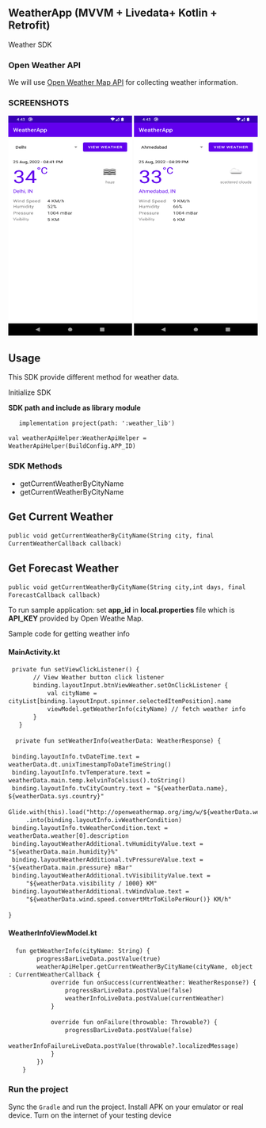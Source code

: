## WeatherApp (MVVM + Livedata+ Kotlin + Retrofit)
Weather SDK
### Open Weather API
We will use [Open Weather Map API](https://openweathermap.org/api) for collecting weather information.

### SCREENSHOTS
<img src="https://github.com/nileshpambhar/WeatherApp/blob/master/assets/Screenshot_20220825_164332.png" width="250" height="444" />
<img src="https://github.com/nileshpambhar/WeatherApp/blob/master/assets/Screenshot_20220825_164401.png" width="250" height="444" />

## Usage

This SDK provide different method for weather data.

Initialize SDK

**SDK path and include as library module**

~~~
   implementation project(path: ':weather_lib')
~~~
   
~~~
val weatherApiHelper:WeatherApiHelper = WeatherApiHelper(BuildConfig.APP_ID) 
~~~

### SDK Methods
 - getCurrentWeatherByCityName
 - getCurrentWeatherByCityName

## Get Current Weather
~~~
public void getCurrentWeatherByCityName(String city, final CurrentWeatherCallback callback)
~~~

## Get Forecast Weather
~~~
public void getCurrentWeatherByCityName(String city,int days, final ForecastCallback callback)
~~~

To run sample application:
set **app_id** in **local.properties** file which is **API_KEY** provided by Open Weathe Map.

Sample code for getting weather info

#### MainActivity.kt
 ~~~
  private fun setViewClickListener() {
        // View Weather button click listener
        binding.layoutInput.btnViewWeather.setOnClickListener {
            val cityName = cityList[binding.layoutInput.spinner.selectedItemPosition].name
            viewModel.getWeatherInfo(cityName) // fetch weather info
        }
    }
        
   private fun setWeatherInfo(weatherData: WeatherResponse) {

  binding.layoutInfo.tvDateTime.text = weatherData.dt.unixTimestampToDateTimeString()
  binding.layoutInfo.tvTemperature.text = weatherData.main.temp.kelvinToCelsius().toString()
  binding.layoutInfo.tvCityCountry.text = "${weatherData.name}, ${weatherData.sys.country}"
  Glide.with(this).load("http://openweathermap.org/img/w/${weatherData.weather[0].icon}.png")
      .into(binding.layoutInfo.ivWeatherCondition)
  binding.layoutInfo.tvWeatherCondition.text = weatherData.weather[0].description
  binding.layoutWeatherAdditional.tvHumidityValue.text = "${weatherData.main.humidity}%"
  binding.layoutWeatherAdditional.tvPressureValue.text = "${weatherData.main.pressure} mBar"
  binding.layoutWeatherAdditional.tvVisibilityValue.text =
      "${weatherData.visibility / 1000} KM"
  binding.layoutWeatherAdditional.tvWindValue.text =
      "${weatherData.wind.speed.convertMtrToKiloPerHour()} KM/h"

}
~~~

#### WeatherInfoViewModel.kt
~~~
  fun getWeatherInfo(cityName: String) {
        progressBarLiveData.postValue(true)
        weatherApiHelper.getCurrentWeatherByCityName(cityName, object : CurrentWeatherCallback {
            override fun onSuccess(currentWeather: WeatherResponse?) {
                progressBarLiveData.postValue(false)
                weatherInfoLiveData.postValue(currentWeather)
            }

            override fun onFailure(throwable: Throwable?) {
                progressBarLiveData.postValue(false)
                weatherInfoFailureLiveData.postValue(throwable?.localizedMessage)
            }
        })
    }
~~~

### Run the project
Sync the `Gradle` and run the project. Install APK on your emulator or real device. Turn on the internet of your testing device


